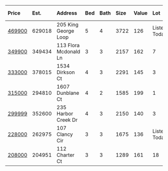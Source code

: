 | Price                                                                                 | Est.   | Address               | Bed | Bath | Size | Value | Lot          | Lot Unit   | Year | HOA | Open |
| :------------------------------------------------------------------------------------ | :----- | :-------------------- | :-- | :--- | :--- | :---- | :----------- | :--------- | :--- | :-- | :--- |
| [469900](https://www.movoto.com/home/205-king-george-loop-cary-nc-27511-413_2337383)  | 629018 | 205 King George Loop  | 5   | 4    | 3722 | 126   | Listed Today | 0.34 Acres | 1986 | 14  |      |
| [349900](https://www.movoto.com/home/113-flora-mcdonald-ln-cary-nc-27511-413_2335997) | 349434 | 113 Flora Mcdonald Ln | 3   | 3    | 2157 | 162   | 7            | 0.30 Acres | 1978 | 28  |      |
| [333000](https://www.movoto.com/home/1534-dirkson-ct-cary-nc-27511-413_2336513)       | 378015 | 1534 Dirkson Ct       | 4   | 3    | 2291 | 145   | 3            | 0.33 Acres | 1978 | 0   |      |
| [315000](https://www.movoto.com/home/1607-dunblane-ct-cary-nc-27511-413_2337121)      | 294810 | 1607 Dunblane Ct      | 4   | 2    | 1585 | 199   | 1            | 0.29 Acres | 1976 | 0   |      |
| [299999](https://www.movoto.com/home/235-harbor-creek-dr-cary-nc-27511-413_2336595)   | 352600 | 235 Harbor Creek Dr   | 4   | 3    | 2150 | 140   | 3            | 3049 Sqft  | 2000 | 239 |      |
| [228000](https://www.movoto.com/home/107-clancy-cir-cary-nc-27511-413_2241220)        | 262975 | 107 Clancy Cir        | 3   | 3    | 1675 | 136   | Listed Today | 3920 Sqft  | 1984 | 325 |      |
| [208000](https://www.movoto.com/home/112-charter-ct-cary-nc-27511-413_2333526)        | 204951 | 112 Charter Ct        | 3   | 3    | 1289 | 161   | 18           | 1307 Sqft  | 1994 | 221 |      |